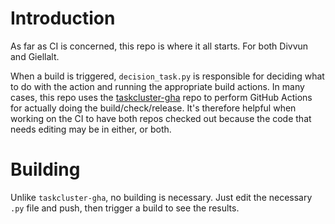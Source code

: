 # Introduction

As far as CI is concerned, this repo is where it all starts. For both Divvun and Giellalt.

When a build is triggered, `decision_task.py` is responsible for deciding what to do with the action and running the appropriate build actions. In many cases, this repo uses the [taskcluster-gha](https://github.com/divvun/taskcluster-gha) repo to perform GitHub Actions for actually doing the build/check/release. It's therefore helpful when working on the CI to have both repos checked out because the code that needs editing may be in either, or both.

# Building

Unlike `taskcluster-gha`, no building is necessary. Just edit the necessary `.py` file and push, then trigger a build to see the results.
